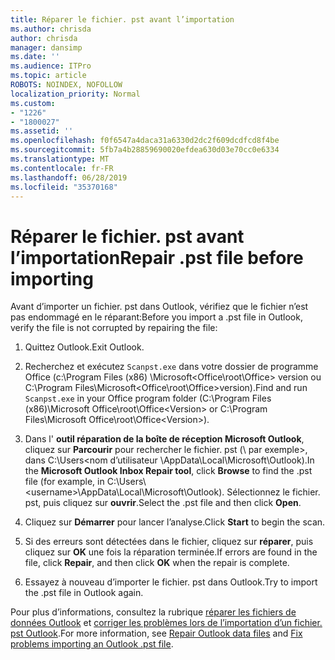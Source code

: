 ```yaml
---
title: Réparer le fichier. pst avant l’importation
ms.author: chrisda
author: chrisda
manager: dansimp
ms.date: ''
ms.audience: ITPro
ms.topic: article
ROBOTS: NOINDEX, NOFOLLOW
localization_priority: Normal
ms.custom:
- "1226"
- "1800027"
ms.assetid: ''
ms.openlocfilehash: f0f6547a4daca31a6330d2dc2f609dcdfcd8f4be
ms.sourcegitcommit: 5fb7a4b28859690020efdea630d03e70cc0e6334
ms.translationtype: MT
ms.contentlocale: fr-FR
ms.lasthandoff: 06/28/2019
ms.locfileid: "35370168"
---
```

# <a name="repair-pst-file-before-importing"></a><span data-ttu-id="604ae-102">Réparer le fichier. pst avant l’importation</span><span class="sxs-lookup"><span data-stu-id="604ae-102">Repair .pst file before importing</span></span>

<span data-ttu-id="604ae-103">Avant d’importer un fichier. pst dans Outlook, vérifiez que le fichier n’est pas endommagé en le réparant:</span><span class="sxs-lookup"><span data-stu-id="604ae-103">Before you import a .pst file in Outlook, verify the file is not corrupted by repairing the file:</span></span>

1. <span data-ttu-id="604ae-104">Quittez Outlook.</span><span class="sxs-lookup"><span data-stu-id="604ae-104">Exit Outlook.</span></span>

2. <span data-ttu-id="604ae-105">Recherchez et exécutez `Scanpst.exe` dans votre dossier de programme Office (c:\Program Files (x86) \Microsoft\<Office\root\Office\> version ou C:\Program Files\Microsoft\<Office\root\Office\>version).</span><span class="sxs-lookup"><span data-stu-id="604ae-105">Find and run `Scanpst.exe` in your Office program folder (C:\Program Files (x86)\Microsoft Office\root\Office\<Version\> or C:\Program Files\Microsoft Office\root\Office\<Version\>).</span></span>

3. <span data-ttu-id="604ae-106">Dans l' **outil réparation de la boîte de réception Microsoft Outlook**, cliquez sur **Parcourir** pour rechercher le fichier. pst (\\ par exemple\>, dans C:\Users<nom d’utilisateur \AppData\Local\Microsoft\Outlook).</span><span class="sxs-lookup"><span data-stu-id="604ae-106">In the **Microsoft Outlook Inbox Repair tool**, click **Browse** to find the .pst file (for example, in C:\Users\\<username\>\AppData\Local\Microsoft\Outlook).</span></span> <span data-ttu-id="604ae-107">Sélectionnez le fichier. pst, puis cliquez sur **ouvrir**.</span><span class="sxs-lookup"><span data-stu-id="604ae-107">Select the .pst file and then click **Open**.</span></span>

4. <span data-ttu-id="604ae-108">Cliquez sur **Démarrer** pour lancer l’analyse.</span><span class="sxs-lookup"><span data-stu-id="604ae-108">Click **Start** to begin the scan.</span></span>

5. <span data-ttu-id="604ae-109">Si des erreurs sont détectées dans le fichier, cliquez sur **réparer**, puis cliquez sur **OK** une fois la réparation terminée.</span><span class="sxs-lookup"><span data-stu-id="604ae-109">If errors are found in the file, click **Repair**, and then click **OK** when the repair is complete.</span></span>

6. <span data-ttu-id="604ae-110">Essayez à nouveau d’importer le fichier. pst dans Outlook.</span><span class="sxs-lookup"><span data-stu-id="604ae-110">Try to import the .pst file in Outlook again.</span></span>

<span data-ttu-id="604ae-111">Pour plus d’informations, consultez la rubrique [réparer les fichiers de données Outlook](https://support.office.com/article/25663bc3-11ec-4412-86c4-60458afc5253) et [corriger les problèmes lors de l’importation d’un fichier. pst Outlook](https://support.office.com/article/2d2e50dc-5c36-4ab2-ab50-f1be733b3d6e).</span><span class="sxs-lookup"><span data-stu-id="604ae-111">For more information, see [Repair Outlook data files](https://support.office.com/article/25663bc3-11ec-4412-86c4-60458afc5253) and [Fix problems importing an Outlook .pst file](https://support.office.com/article/2d2e50dc-5c36-4ab2-ab50-f1be733b3d6e).</span></span>
